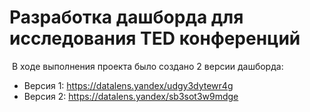 # Разработка дашборда для исследования TED конференций
​
В ходе выполнения проекта было создано 2 версии дашборда:
- Версия 1: https://datalens.yandex/udgy3dytewr4g
- Версия 2: https://datalens.yandex/sb3sot3w9mdge